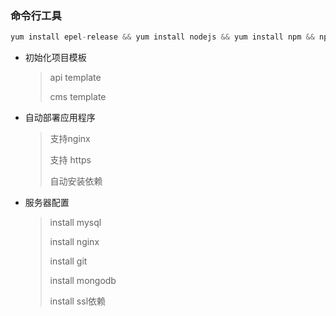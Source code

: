 ### 命令行工具
```js
yum install epel-release && yum install nodejs && yum install npm && npm install n -g && n  latest && npm install pm2 -g
```
* 初始化项目模板
  > api template
  >
  > cms template
* 自动部署应用程序
  > 支持nginx
  >
  > 支持 https
  >
  > 自动安装依赖
* 服务器配置
  > install mysql
  >
  > install nginx
  >
  > install git
  >
  > install mongodb
  >
  > install ssl依赖